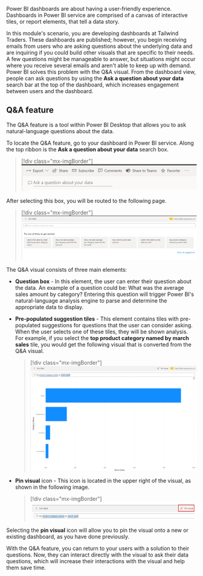 Power BI dashboards are about having a user-friendly experience. Dashboards in Power BI service are comprised of a canvas of interactive tiles, or report elements, that tell a data story.

In this module's scenario, you are developing dashboards at Tailwind Traders. These dashboards are published; however, you begin receiving emails from users who are asking questions about the underlying data and are inquiring if you could build other visuals that are specific to their needs. A few questions might be manageable to answer, but situations might occur where you receive several emails and aren't able to keep up with demand. Power BI solves this problem with the Q&A visual. From the dashboard view, people can ask questions by using the **Ask a question about your data** search bar at the top of the dashboard, which increases engagement between users and the dashboard.

## Q&A feature

The Q&A feature is a tool within Power BI Desktop that allows you to ask natural-language questions about the data.

To locate the Q&A feature, go to your dashboard in Power BI service. Along the top ribbon is the **Ask a question about your data** search box.

> [!div class="mx-imgBorder"]
> [![Screenshot of the Q&A feature on a dashboard.](../media/03-question-answer-feature-ss.png)](../media/03-question-answer-feature-ss.png#lightbox)

After selecting this box, you will be routed to the following page.

> [!div class="mx-imgBorder"]
> [![Screenshot of the Q&A page after selecting Ask a question.](../media/03-question-answer-visual-example-ss.png)](../media/03-question-answer-visual-example-ss.png#lightbox)

The Q&A visual consists of three main elements:

-   **Question box** - In this element, the user can enter their question about the data. An example of a question could be: What was the average sales amount by category? Entering this question will trigger Power BI's natural-language analysis engine to parse and determine the appropriate data to display.

-   **Pre-populated suggestion tiles** - This element contains tiles with pre-populated suggestions for questions that the user can consider asking. When the user selects one of these tiles, they will be shown analysis. For example, if you select the **top product category named by march sales** tile, you would get the following visual that is converted from the Q&A visual.

	> [!div class="mx-imgBorder"]
	> [![Screenshot example of selecting convert icon.](../media/03-converting-visual-icon-ss.png)](../media/03-converting-visual-icon-ss.png#lightbox)

-   **Pin visual** icon - This icon is located in the upper right of the visual, as shown in the following image.

	> [!div class="mx-imgBorder"]
	> [![Screenshot of the Pin visual button in the upper right.](../media/03-pin-visual-ssm.png)](../media/03-pin-visual-ssm.png#lightbox)

Selecting the **pin visual** icon will allow you to pin the visual onto a new or existing dashboard, as you have done previously.

With the Q&A feature, you can return to your users with a solution to their questions. Now, they can interact directly with the visual to ask their data questions, which will increase their interactions with the visual and help them save time.